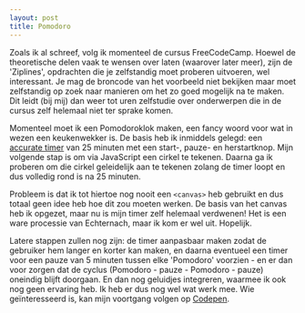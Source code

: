 ```yaml
---
layout: post
title: Pomodoro
---
```


Zoals ik al schreef, volg ik momenteel de cursus FreeCodeCamp. Hoewel de theoretische delen vaak te wensen over laten (waarover later meer), zijn de 'Ziplines', opdrachten die je zelfstandig moet proberen uitvoeren, wel interessant. Je mag de broncode van het voorbeeld niet bekijken maar moet zelfstandig op zoek naar manieren om het zo goed mogelijk na te maken. Dit leidt (bij mij) dan weer tot uren zelfstudie over onderwerpen die in de cursus zelf helemaal niet ter sprake komen.

Momenteel moet ik een Pomodoroklok maken, een fancy woord voor wat in wezen een keukenwekker is. De basis heb ik inmiddels gelegd: een [accurate timer](http://www.sitepoint.com/creating-accurate-timers-in-javascript/) van 25 minuten met een start-, pauze-  en herstartknop. Mijn volgende stap is om via JavaScript een cirkel te tekenen. Daarna ga ik proberen om die cirkel geleidelijk aan te tekenen zolang de timer loopt en dus volledig rond is na 25 minuten.

Probleem is dat ik tot hiertoe nog nooit een `<canvas>` heb gebruikt en dus totaal geen idee heb hoe dit zou moeten werken. De basis van het canvas heb ik opgezet, maar nu is mijn timer zelf helemaal verdwenen! Het is een ware processie van Echternach, maar ik kom er wel uit. Hopelijk.

Latere stappen zullen nog zijn: de timer aanpasbaar maken zodat de gebruiker hem langer en korter kan maken, en daarna eventueel een timer voor een pauze van 5 minuten tussen elke 'Pomodoro' voorzien - en er dan voor zorgen dat de cyclus (Pomodoro - pauze - Pomodoro - pauze) oneindig blijft doorgaan. En dan nog geluidjes integreren, waarmee ik ook nog geen ervaring heb. Ik heb er dus nog wel wat werk mee. Wie geïnteresseerd is, kan mijn voortgang volgen op [Codepen](http://codepen.io/reneald/pen/ojXOXX).